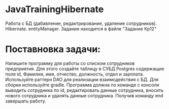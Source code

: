 # JavaTrainingHibernate
Работа с БД (дабавление, редактрирование, удаление сотрудников). Hibernate. entityManager. Задание находится в файле "Задание Кр12"

# Поставновка задачи: 
Напишите программу для работы со списком сотрудников предприятия. 
Для этого создайте таблицу в СУБД Postgres содержащие поля id, Фамилия, имя, отчество, должность, отдел и зарплата. 
Используйте раттерн DAO для реализации взаимодействия с БД. Для сборки используйте gradle. Программа должна по команде с консоли
выводить сотрудника по id, редактировать данные сотрудника, вносить нового сотрудника и удалять данные сотрудника. Получив команду end завершать работу.

